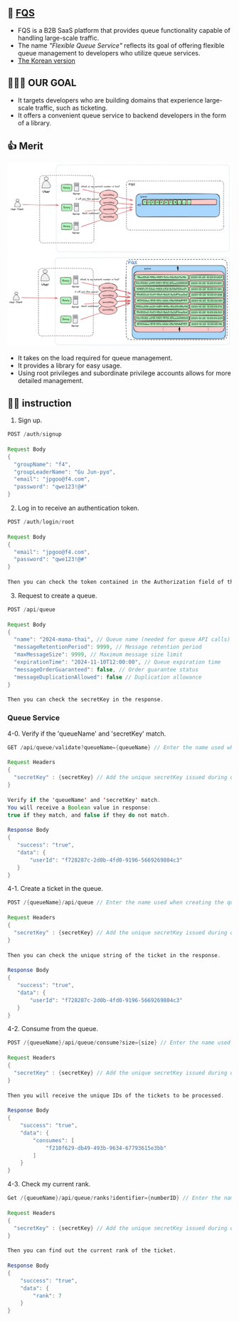 ## 🐥 [FQS](https://github.com/kimgunwooo/FQS-flexible-queue-service)
- FQS is a B2B SaaS platform that provides queue functionality capable of handling large-scale traffic.
- The name *"Flexible Queue Service"* reflects its goal of offering flexible queue management to developers who utilize queue services. 
- [The Korean version](https://github.com/kimgunwooo/FQS-flexible-queue-service/tree/feat/readme/docs/README-kr.md)

## 🏃‍♂️‍➡️ OUR GOAL
- It targets developers who are building domains that experience large-scale traffic, such as ticketing.
- It offers a convenient queue service to backend developers in the form of a library.

## 👍 Merit
![service-range.png](docs/images/service-range.png)
![range-detail.png](docs/images/range-detail.png)
- It takes on the load required for queue management.
- It provides a library for easy usage.
- Using root privileges and subordinate privilege accounts allows for more detailed management.

## 🧑‍🏫 instruction

1. Sign up.
```java
POST /auth/signup
        
Request Body
{
  "groupName": "f4",
  "groupLeaderName": "Gu Jun-pyo",
  "email": "jpgoo@f4.com",
  "password": "qwe123!@#"
}

```

2. Log in to receive an authentication token.
```java
POST /auth/login/root
        
Request Body
{
  "email": "jpgoo@f4.com",
  "password": "qwe123!@#"
}

Then you can check the token contained in the Authorization field of the header.
```

3. Request to create a queue.
```java
POST /api/queue

Request Body        
{
  "name": "2024-mama-thai", // Queue name (needed for queue API calls)
  "messageRetentionPeriod": 9999, // Message retention period
  "maxMessageSize": 9999, // Maximum message size limit
  "expirationTime": "2024-11-10T12:00:00", // Queue expiration time
  "messageOrderGuaranteed": false, // Order guarantee status
  "messageDuplicationAllowed": false // Duplication allowance
}

Then you can check the secretKey in the response.
```

### Queue Service
4-0. Verify if the 'queueName' and 'secretKey' match.
```java
GET /api/queue/validate?queueName={queueName} // Enter the name used when creating the queue in {queueName}.

Request Headers 
{
  "secretKey" : {secretKey} // Add the unique secretKey issued during queue creation to the header before making the request.
}

Verify if the 'queueName' and 'secretKey' match. 
You will receive a Boolean value in response: 
true if they match, and false if they do not match.

Response Body
{
   "success": "true",
   "data": {
       "userId": "f728287c-2d0b-4fd0-9196-5669269804c3"
   }
}
```

4-1. Create a ticket in the queue.
```java
POST /{queueName}/api/queue // Enter the name used when creating the queue in {queueName}.

Request Headers 
{
  "secretKey" : {secretKey} // Add the unique secretKey issued during queue creation to the header before making the request.
}

Then you can check the unique string of the ticket in the response.

Response Body
{
   "success": "true",
   "data": {
       "userId": "f728287c-2d0b-4fd0-9196-5669269804c3"
   }
}
```


4-2. Consume from the queue.
```java
POST /{queueName}/api/queue/consume?size={size} // Enter the name used when creating the queue in {queueName}. Enter the number of tickets to consume in {size}.

Request Headers
{
  "secretKey" : {secretKey} // Add the unique secretKey issued during queue creation to the header before making the request.
}

Then you will receive the unique IDs of the tickets to be processed.

Response Body
{
    "success": "true",
    "data": {
        "consumes": [
            "f210f629-db49-493b-9634-67793615e3bb"
        ]
    }
}
```

4-3. Check my current rank.
```java
Get /{queueName}/api/queue/ranks?identifier={numberID} // Enter the name used when creating the queue in {queueName}. Enter the unique ID of the ticket to check the rank in {numberID}.

Request Headers 
{
  "secretKey" : {secretKey} // Add the unique secretKey issued during queue creation to the header before making the request.
}

Then you can find out the current rank of the ticket.
        
Response Body
{
    "success": "true",
    "data": {
        "rank": 7
    }
}
```


